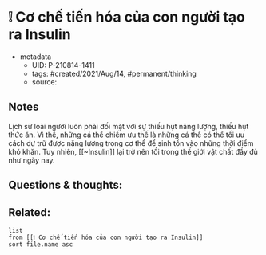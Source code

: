 # ❕ Cơ chế tiến hóa của con người tạo ra Insulin

- metadata
	- UID: P-210814-1411
	- tags: #created/2021/Aug/14, #permanent/thinking
	- source: 

## Notes
Lịch sử loài người luôn phải đối mặt với sự thiếu hụt năng lượng, thiếu hụt thức ăn. Vì thế, những cá thể chiếm ưu thế là những cá thể có thể tối ưu cách dự trữ được năng lượng trong cơ thể để sinh tồn vào những thời điểm khó khăn. Tuy nhiên, [[~Insulin]] lại trở nên tồi trong thế giới vật chất đầy đủ như ngày nay.

## Questions & thoughts:

## Related:
```dataview
list
from [[❕ Cơ chế tiến hóa của con người tạo ra Insulin]]
sort file.name asc
```
